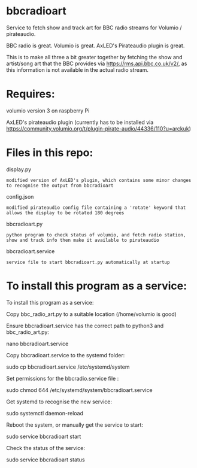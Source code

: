 # bbcradioart
Service to fetch show and track art for BBC radio streams for Volumio / pirateaudio.

BBC radio is great. Volumio is great. AxLED's Pirateaudio plugin is great.

This is to make all three a bit greater together by fetching the show and artist/song art that the BBC provides via https://rms.api.bbc.co.uk/v2/, as this information is not available in the actual radio stream.

# Requires:

  volumio version 3 on raspberry Pi

  AxLED's pirateaudio plugin (currently has to be installed via https://community.volumio.org/t/plugin-pirate-audio/44336/110?u=arckuk)
  
# Files in this repo:

  display.py
  
    modified version of AxLED's plugin, which contains some minor changes to recognise the output from bbcradioart
    
  config.json
  
    modified pirateaudio config file containing a 'rotate' keyword that allows the display to be rotated 180 degrees
  
  bbcradioart.py
  
    python program to check status of volumio, and fetch radio station, show and track info then make it available to pirateaudio
  
  bbcradioart.service
  
    service file to start bbcradioart.py automatically at startup 
  
# To install this program as a service:
To install this program as a service:

Copy bbc_radio_art.py to a suitable location (/home/volumio is good)

Ensure bbcradioart.service has the correct path to python3 and bbc_radio_art.py: 

nano bbcradioart.service

Copy bbcradioart.service to the systemd folder:

sudo cp bbcradioart.service /etc/systemd/system

Set permissions for the bbcradio.service file :

sudo chmod 644 /etc/systemd/system/bbcradioart.service

Get systemd to recognise the new service:

sudo systemctl daemon-reload

Reboot the system, or manually get the service to start:

sudo service bbcradioart start

Check the status of the service:

sudo service bbcradioart status
